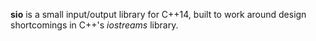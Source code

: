**sio** is a small input/output library for C++14, built to work around design shortcomings in C++'s
*iostreams* library.
